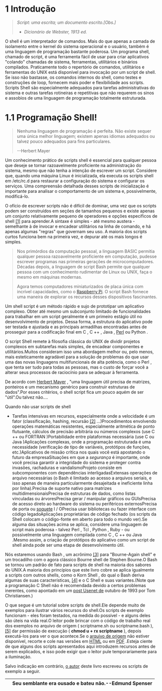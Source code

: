 # 1 Introdução

> _Script: uma escrita; um documento escrito.\[Obs.\]_
>
> * _Dicionário de Webster, 1913 ed._

O shell é um interpretador de comandos. Mais do que apenas a camada de isolamento entre o kernel do sistema operacional e o usuário, também é uma linguagem de programação bastante poderosa. Um programa shell, chamado de script, é uma ferramenta fácil de usar para criar aplicativos "colando" chamadas de sistema, ferramentas, utilitários e binários compilados. Praticamente todo o repertório de comandos, utilitários e ferramentas do UNIX está disponível para invocação por um script de shell. Se isso não bastasse, os comandos internos do shell, como testes e construções de loop, fornecem mais poder e flexibilidade aos scripts. Scripts Shell são especialmente adequados para tarefas administrativas do sistema e outras tarefas rotineiras e repetitivas que não requerem os sinos e assobios de uma linguagem de programação totalmente estruturada.

# 1.1 Programação Shell!

> Nenhuma linguagem de programação é perfeita. Não existe sequer uma única melhor linguagem; existem apenas idiomas adequados ou talvez pouco adequados para fins particulares.
>
> --Herbert Mayer



Um conhecimento prático de scripts shell é essencial para qualquer pessoa que deseje se tornar razoavelmente proficiente na administração do sistema, mesmo que não tenha a intenção de escrever um script. Considere que, quando uma máquina Linux é inicializada, ela executa os scripts shell em /etc/rc.d para restaurar a configuração do sistema e configurar os serviços. Uma compreensão detalhada desses scripts de inicialização é importante para analisar o comportamento de um sistema e, possivelmente, modificá-lo.

O ofício de escrever scripts não é difícil de dominar, uma vez que os scripts podem ser construídos em seções de tamanhos pequenos e existe apenas um conjunto relativamente pequeno de operadores e opções específicos de shell [\[1\]](http://tldp.org/LDP/abs/html/abs-guide.html#FTN.AEN62) para aprender.A sintaxe é simples - até mesmo austera - semelhante à de invocar e encadear utilitários na linha de comando, e há apenas algumas "regras" que governam seu uso. A maioria dos scripts curtos funciona bem na primeira vez, e depurar até os mais longos é simples.



> Nos primórdios da computação pessoal, a linguagem BASIC permitia qualquer pessoa razoavelmente proficiente em computação, pudesse escrever programas nas primeiras gerações de microcomputadores. Décadas depois, a linguagem de script Bash permite que qualquer pessoa com um conhecimento rudimentar de Linux ou UNIX, faça o mesmo em máquinas modernas.
>
> Agora temos computadores miniaturizados de placa única com incrível capacidades, como o [Raspberry Pi](http://www.raspberrypi.org/). O script Bash fornece uma maneira de explorar os recursos desses dispositivos fascinantes.



Um shell script é um método rápido e sujo de prototipar um aplicativo complexo. Obter até mesmo um subconjunto limitado de funcionalidades para trabalhar em um script geralmente é um primeiro estágio útil no desenvolvimento de projetos. Dessa forma, a estrutura do aplicativo pode ser testada e ajustada e as principais armadilhas encontradas antes de prosseguir para a codificação final em C , C ++ , Java , [Perl](http://tldp.org/LDP/abs/html/abs-guide.html#PERLREF) ou Python .

O script Shell remete à filosofia clássica do UNIX de dividir projetos complexos em subtarefas mais simples, de encadear componentes e utilitários.Muitos consideram isso uma abordagem melhor ou, pelo menos, mais esteticamente agradável para a solução de problemas do que usar uma das novas linguagens multifuncionais de alta potência, como o Perl , que tenta ser tudo para todas as pessoas, mas o custo de forçar você a alterar seus processos de raciocínio para se adequar à ferramenta.

De acordo com [Herbert Mayer](http://tldp.org/LDP/abs/html/abs-guide.html#MAYERREF) , "uma linguagem útil precisa de matrizes, ponteiros e um mecanismo genérico para construir estruturas de dados".Por esses critérios, o shell script fica um pouco aquém de ser "útil".Ou talvez não....



Quando não usar scripts de shell

* Tarefas intensivas em recursos, especialmente onde a velocidade é um fator \(classificação, hashing, recursão [\[2\]](http://tldp.org/LDP/abs/html/abs-guide.html#FTN.AEN87) ...\)Procedimentos envolvendo operações matemáticas resistentes, especialmente aritmética de ponto flutuante, cálculos de precisão arbitrária ou números complexos \(use C ++ ou FORTRAN \)Portabilidade entre plataformas necessária \(use C ou Java \)Aplicações complexas, onde a programação estruturada é uma necessidade \(verificação de tipo de variáveis, protótipos de funções, etc.\)Aplicativos de missão crítica nos quais você está apostando o futuro da empresaSituações em que a _segurança_ é importante, onde você precisa garantir a integridade do sistema e proteger contra invasões, rachaduras e vandalismoProjeto consiste em subcomponentes com dependências interligadasExtensas operações de arquivo necessárias \(o Bash é limitado ao acesso a arquivos seriais, e isso apenas de maneira particularmente desajeitada e ineficiente linha por linha\).Precisa de suporte nativo para matrizes multidimensionaisPrecisa de estruturas de dados, como listas vinculadas ou árvoresPrecisa gerar / manipular gráficos ou GUIsPrecisa de acesso direto ao hardware do sistema ou periféricos externosPrecisa de porta ou [soquete](http://tldp.org/LDP/abs/html/abs-guide.html#SOCKETREF) I / OPrecisa usar bibliotecas ou fazer interface com código legadoAplicações proprietárias de código fechado \(os scripts da Shell colocam o código-fonte em aberto para todo o mundo ver\).Se alguma das situações acima se aplica, considere uma linguagem de script mais poderosa - talvez Perl , Tcl , Python , Ruby - ou possivelmente uma linguagem compilada como C , C ++ ou Java .Mesmo assim, a criação de protótipos do aplicativo como um script de shell ainda pode ser uma etapa de desenvolvimento útil.

Nós estaremos usando Bash , um acrônimo [\[3\]](http://tldp.org/LDP/abs/html/abs-guide.html#FTN.AEN139) para "Bourne-Again shell" e um trocadilho com o agora clássico Bourne shell de Stephen Bourne.O Bash se tornou um padrão de fato para scripts de shell na maioria dos sabores do UNIX.A maioria dos princípios que este livro cobre se aplica igualmente a scripts com outros shells, como o Korn Shell , do qual o Bash deriva algumas de suas características, [\[4\]](http://tldp.org/LDP/abs/html/abs-guide.html#FTN.AEN147) e o C Shell e suas variantes.\(Note que a programação C Shell não é recomendada devido a certos problemas inerentes, como apontado em um [post Usenet de](http://www.faqs.org/faqs/unix-faq/shell/csh-whynot/) outubro de 1993 por Tom Christiansen.\)

O que segue é um tutorial sobre scripts de shell.Ele depende muito de exemplos para ilustrar vários recursos do shell.Os scripts de exemplo funcionam - eles foram testados, na medida do possível - e alguns deles são úteis na vida real.O leitor pode brincar com o código de trabalho real dos exemplos no arquivo de origem \( scriptname.sh ou scriptname.bash \), [\[5\]](http://tldp.org/LDP/abs/html/abs-guide.html#FTN.AEN157) dar permissão de execução \( **chmod u + rx scriptname** \), depois executá-los para ver o que acontece.Se o [arquivo de origem](http://bash.deta.in/abs-guide-latest.tar.bz2) não estiver disponível, recorte e cole nas versões em [HTML](http://www.tldp.org/LDP/abs/abs-guide.html.tar.gz) ou em [PDF](http://bash.deta.in/abs-guide.pdf) .Esteja ciente de que alguns dos scripts apresentados aqui introduzem recursos antes de serem explicados, e isso pode exigir que o leitor pule temporariamente para a iluminação.

Salvo indicação em contrário, [o autor](mailto:thegrendel.abs@gmail.com) deste livro escreveu os scripts de exemplo a seguir.

|  | Seu semblante era ousado e bateu não.--Edmund Spenser |
| :--- | :--- |




